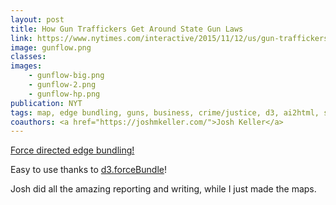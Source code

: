 ```yaml
---
layout: post
title: How Gun Traffickers Get Around State Gun Laws
link: https://www.nytimes.com/interactive/2015/11/12/us/gun-traffickers-smuggling-state-gun-laws.html
image: gunflow.png
classes:
images:
    - gunflow-big.png
    - gunflow-2.png
    - gunflow-hp.png
publication: NYT
tags: map, edge bundling, guns, business, crime/justice, d3, ai2html, static, flowmap
coauthors: <a href="https://joshmkeller.com/">Josh Keller</a>
---
```


[Force directed edge bundling!](https://www.win.tue.nl/~dholten/papers/forcebundles_eurovis.pdf)

Easy to use thanks to [d3.forceBundle](https://github.com/upphiminn/d3.ForceBundle)!

Josh did all the amazing reporting and writing, while I just made the maps.
